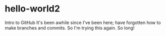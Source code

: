 # hello-world2
Intro to GitHub
It's been awhile since I've been here; have forgotten how to make branches and commits. So I'm trying this again.
So long!

